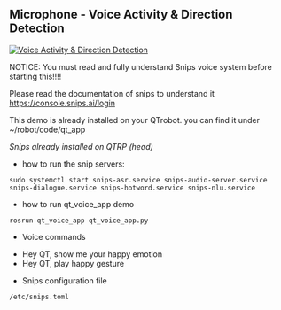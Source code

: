 ## Microphone - Voice Activity & Direction Detection

[![Voice Activity & Direction Detection](http://img.youtube.com/vi/ua63cgrO0oU/0.jpg)](http://www.youtube.com/watch?v=ua63cgrO0oU "Far Field Microphone Array - Voice Activity & Direction Detection")

NOTICE: You must read and fully understand Snips voice system before starting this!!!!

Please read the documentation of snips to understand it https://console.snips.ai/login

This demo is already installed on your QTrobot. you can find it under ~/robot/code/qt_app

*Snips already installed on QTRP (head)*

* how to run the snip servers:
```
sudo systemctl start snips-asr.service snips-audio-server.service  snips-dialogue.service snips-hotword.service snips-nlu.service
```
* how to run qt_voice_app demo
```
rosrun qt_voice_app qt_voice_app.py
```


* Voice commands
- Hey QT, show me your happy emotion
- Hey QT, play happy gesture

* Snips configuration file
```
/etc/snips.toml
```
